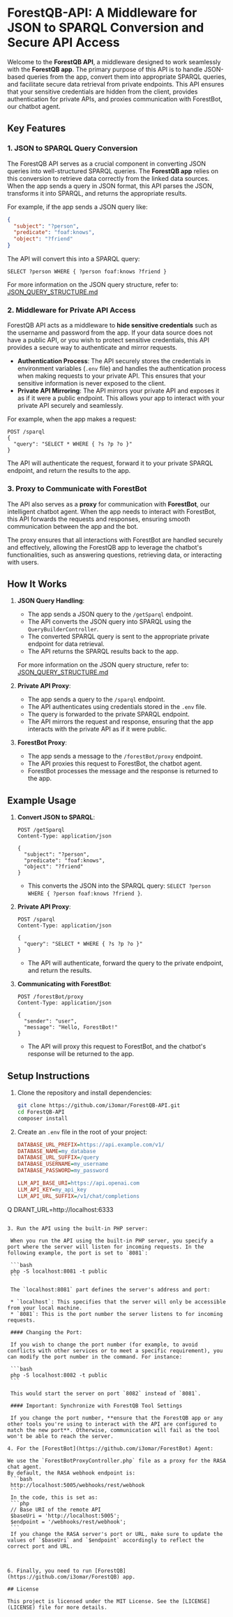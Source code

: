 # ForestQB-API: A Middleware for JSON to SPARQL Conversion and Secure API Access

Welcome to the **ForestQB API**, a middleware designed to work seamlessly with the **ForestQB app**. The primary purpose of this API is to handle JSON-based queries from the app, convert them into appropriate SPARQL queries, and facilitate secure data retrieval from private endpoints. This API ensures that your sensitive credentials are hidden from the client, provides authentication for private APIs, and proxies communication with ForestBot, our chatbot agent.

## Key Features

### 1. **JSON to SPARQL Query Conversion**
The ForestQB API serves as a crucial component in converting JSON queries into well-structured SPARQL queries. The **ForestQB app** relies on this conversion to retrieve data correctly from the linked data sources. When the app sends a query in JSON format, this API parses the JSON, transforms it into SPARQL, and returns the appropriate results.

For example, if the app sends a JSON query like:
```json
{
  "subject": "?person",
  "predicate": "foaf:knows",
  "object": "?friend"
}
```
The API will convert this into a SPARQL query:
```sparql
SELECT ?person WHERE { ?person foaf:knows ?friend }
```

For more information on the JSON query structure, refer to: [JSON_QUERY_STRUCTURE.md](docs/JSON_QUERY_STRUCTURE.md)

### 2. **Middleware for Private API Access**
ForestQB API acts as a middleware to **hide sensitive credentials** such as the username and password from the app. If your data source does not have a public API, or you wish to protect sensitive credentials, this API provides a secure way to authenticate and mirror requests.

- **Authentication Process**: The API securely stores the credentials in environment variables (`.env` file) and handles the authentication process when making requests to your private API. This ensures that your sensitive information is never exposed to the client.
- **Private API Mirroring**: The API mirrors your private API and exposes it as if it were a public endpoint. This allows your app to interact with your private API securely and seamlessly.

For example, when the app makes a request:
```
POST /sparql
{
  "query": "SELECT * WHERE { ?s ?p ?o }"
}
```
The API will authenticate the request, forward it to your private SPARQL endpoint, and return the results to the app.

### 3. **Proxy to Communicate with ForestBot**
The API also serves as a **proxy** for communication with **ForestBot**, our intelligent chatbot agent. When the app needs to interact with ForestBot, this API forwards the requests and responses, ensuring smooth communication between the app and the bot.

The proxy ensures that all interactions with ForestBot are handled securely and effectively, allowing the ForestQB app to leverage the chatbot's functionalities, such as answering questions, retrieving data, or interacting with users.

## How It Works

1. **JSON Query Handling**:
    - The app sends a JSON query to the `/getSparql` endpoint.
    - The API converts the JSON query into SPARQL using the `QueryBuilderController`.
    - The converted SPARQL query is sent to the appropriate private endpoint for data retrieval.
    - The API returns the SPARQL results back to the app.
    
    For more information on the JSON query structure, refer to: [JSON_QUERY_STRUCTURE.md](docs/JSON_QUERY_STRUCTURE.md)

2. **Private API Proxy**:
    - The app sends a query to the `/sparql` endpoint.
    - The API authenticates using credentials stored in the `.env` file.
    - The query is forwarded to the private SPARQL endpoint.
    - The API mirrors the request and response, ensuring that the app interacts with the private API as if it were public.

3. **ForestBot Proxy**:
    - The app sends a message to the `/forestBot/proxy` endpoint.
    - The API proxies this request to ForestBot, the chatbot agent.
    - ForestBot processes the message and the response is returned to the app.

## Example Usage

1. **Convert JSON to SPARQL**:
   ```
   POST /getSparql
   Content-Type: application/json

   {
     "subject": "?person",
     "predicate": "foaf:knows",
     "object": "?friend"
   }
   ```
   - This converts the JSON into the SPARQL query: `SELECT ?person WHERE { ?person foaf:knows ?friend }`.

2. **Private API Proxy**:
   ```
   POST /sparql
   Content-Type: application/json

   {
     "query": "SELECT * WHERE { ?s ?p ?o }"
   }
   ```
   - The API will authenticate, forward the query to the private endpoint, and return the results.

3. **Communicating with ForestBot**:
   ```
   POST /forestBot/proxy
   Content-Type: application/json

   {
     "sender": "user",
     "message": "Hello, ForestBot!"
   }
   ```
   - The API will proxy this request to ForestBot, and the chatbot's response will be returned to the app.

## Setup Instructions

1. Clone the repository and install dependencies:
   ```bash
   git clone https://github.com/i3omar/ForestQB-API.git
   cd ForestQB-API
   composer install
   ```

2. Create an `.env` file in the root of your project:
   ```ini
   DATABASE_URL_PREFIX=https://api.example.com/v1/
   DATABASE_NAME=my_database
   DATABASE_URL_SUFFIX=/query
   DATABASE_USERNAME=my_username
   DATABASE_PASSWORD=my_password

   LLM_API_BASE_URI=https://api.openai.com
   LLM_API_KEY=my_api_key
   LLM_API_URL_SUFFIX=/v1/chat/completions
Q  DRANT_URL=http://localhost:6333

   ```

3. Run the API using the built-in PHP server:

    When you run the API using the built-in PHP server, you specify a port where the server will listen for incoming requests. In the following example, the port is set to `8081`:
    
    ```bash
    php -S localhost:8081 -t public
    ```
    
    The `localhost:8081` part defines the server's address and port:
    
    * `localhost`: This specifies that the server will only be accessible from your local machine.
    * `8081`: This is the port number the server listens to for incoming requests.
    
    #### Changing the Port:
    
    If you wish to change the port number (for example, to avoid conflicts with other services or to meet a specific requirement), you can modify the port number in the command. For instance:
    
    ```bash
    php -S localhost:8082 -t public
    ```
    
    This would start the server on port `8082` instead of `8081`.
    
    #### Important: Synchronize with ForestQB Tool Settings
    
    If you change the port number, **ensure that the ForestQB app or any other tools you're using to interact with the API are configured to match the new port**. Otherwise, communication will fail as the tool won't be able to reach the server.

4. For the [ForestBot](https://github.com/i3omar/ForestBot) Agent:

   We use the `ForestBotProxyController.php` file as a proxy for the RASA chat agent.
   By default, the RASA webhook endpoint is:
    ```bash
    http://localhost:5005/webhooks/rest/webhook
    ```
    In the code, this is set as:
    ```php
    // Base URI of the remote API
    $baseUri = 'http://localhost:5005';
    $endpoint = '/webhooks/rest/webhook';
    ```
    If you change the RASA server's port or URL, make sure to update the values of `$baseUri` and `$endpoint` accordingly to reflect the correct port and URL.


   
6. Finally, you need to run [ForestQB](https://github.com/i3omar/ForestQB) app.

## License

This project is licensed under the MIT License. See the [LICENSE](LICENSE) file for more details.